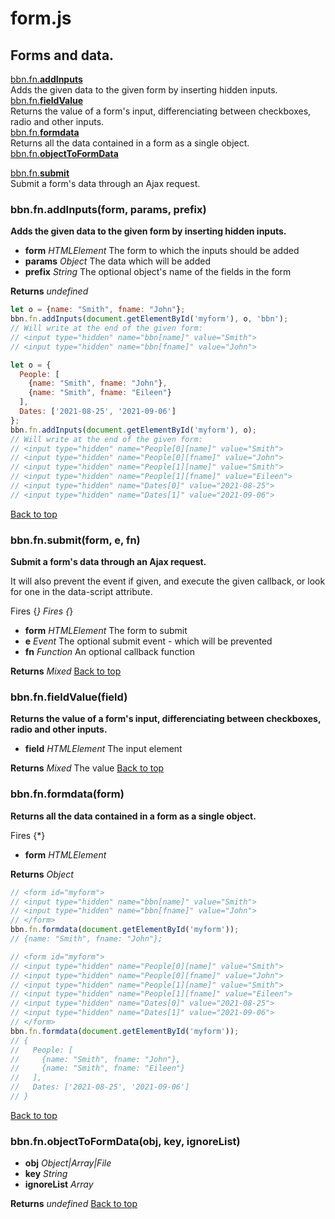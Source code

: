# form.js

## Forms and data.

<a name="bbn_top"></a>[bbn.fn.__addInputs__](#addInputs)  
Adds the given data to the given form by inserting hidden inputs.  
[bbn.fn.__fieldValue__](#fieldValue)  
Returns the value of a form's input, differenciating between checkboxes, radio and other inputs.  
[bbn.fn.__formdata__](#formdata)  
Returns all the data contained in a form as a single object.  
[bbn.fn.__objectToFormData__](#objectToFormData)  
  
[bbn.fn.__submit__](#submit)  
Submit a form's data through an Ajax request.  


### <a name="addInputs"></a>bbn.fn.addInputs(form, params, prefix)

  __Adds the given data to the given form by inserting hidden inputs.__

  * __form__ _HTMLElement_ The form to which the inputs should be added
  * __params__ _Object_ The data which will be added
  * __prefix__ _String_ The optional object's name of the fields in the form

  __Returns__ _undefined_ 


```javascript
let o = {name: "Smith", fname: "John"};
bbn.fn.addInputs(document.getElementById('myform'), o, 'bbn');
// Will write at the end of the given form:
// <input type="hidden" name="bbn[name]" value="Smith">
// <input type="hidden" name="bbn[fname]" value="John">

```



```javascript
let o = {
  People: [
    {name: "Smith", fname: "John"},
    {name: "Smith", fname: "Eileen"}
  ],
  Dates: ['2021-08-25', '2021-09-06']
};
bbn.fn.addInputs(document.getElementById('myform'), o);
// Will write at the end of the given form:
// <input type="hidden" name="People[0][name]" value="Smith">
// <input type="hidden" name="People[0][fname]" value="John">
// <input type="hidden" name="People[1][name]" value="Smith">
// <input type="hidden" name="People[1][fname]" value="Eileen">
// <input type="hidden" name="Dates[0]" value="2021-08-25">
// <input type="hidden" name="Dates[1]" value="2021-09-06">
```

[Back to top](#bbn_top)  

### <a name="submit"></a>bbn.fn.submit(form, e, fn)

  __Submit a form's data through an Ajax request.__

  It will also prevent the event if given, and execute the given callback, 
or look for one in the data-script attribute.

  Fires {*}
  Fires {*}

  * __form__ _HTMLElement_ The form to submit
  * __e__ _Event_ The optional submit event - which will be prevented
  * __fn__ _Function_ An optional callback function


  __Returns__ _Mixed_ 
[Back to top](#bbn_top)  

### <a name="fieldValue"></a>bbn.fn.fieldValue(field)

  __Returns the value of a form's input, differenciating between checkboxes, radio and other inputs.__

  * __field__ _HTMLElement_ The input element


  __Returns__ _Mixed_ The value
[Back to top](#bbn_top)  

### <a name="formdata"></a>bbn.fn.formdata(form)

  __Returns all the data contained in a form as a single object.__

  Fires {*}

  * __form__ _HTMLElement_ 


  __Returns__ _Object_ 


```javascript
// <form id="myform">
// <input type="hidden" name="bbn[name]" value="Smith">
// <input type="hidden" name="bbn[fname]" value="John">
// </form>
bbn.fn.formdata(document.getElementById('myform'));
// {name: "Smith", fname: "John"};

```



```javascript
// <form id="myform">
// <input type="hidden" name="People[0][name]" value="Smith">
// <input type="hidden" name="People[0][fname]" value="John">
// <input type="hidden" name="People[1][name]" value="Smith">
// <input type="hidden" name="People[1][fname]" value="Eileen">
// <input type="hidden" name="Dates[0]" value="2021-08-25">
// <input type="hidden" name="Dates[1]" value="2021-09-06">
// </form>
bbn.fn.formdata(document.getElementById('myform'));
// {
//   People: [
//     {name: "Smith", fname: "John"},
//     {name: "Smith", fname: "Eileen"}
//   ],
//   Dates: ['2021-08-25', '2021-09-06']
// }
```

[Back to top](#bbn_top)  

### <a name="objectToFormData"></a>bbn.fn.objectToFormData(obj, key, ignoreList)

  * __obj__ _Object|Array|File_ 
  * __key__ _String_ 
  * __ignoreList__ _Array_ 

  __Returns__ _undefined_ 
[Back to top](#bbn_top)  
